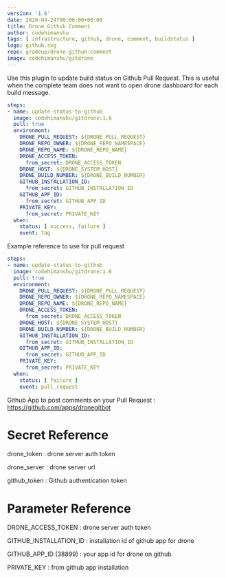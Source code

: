 ```yaml
---
version: '1.6'
date: 2020-04-24T00:00:00+00:00
title: Drone Github Comment
author: codehimanshu
tags: [ infrastructure, github, drone, comment, buildstatus ]
logo: github.svg
repo: gradeup/drone-github-comment
image: codehimanshu/gitdrone
---
```


Use this plugin to update build status on Github Pull Request. This is useful when the complete team does not want to open drone dashboard for each build message.

```yaml
steps:
- name: update-status-to-github
  image: codehimanshu/gitdrone:1.6
  pull: true
  environment:
    DRONE_PULL_REQUEST: ${DRONE_PULL_REQUEST}
    DRONE_REPO_OWNER: ${DRONE_REPO_NAMESPACE}
    DRONE_REPO_NAME: ${DRONE_REPO_NAME}
    DRONE_ACCESS_TOKEN:
      from_secret: DRONE_ACCESS_TOKEN
    DRONE_HOST: ${DRONE_SYSTEM_HOST}
    DRONE_BUILD_NUMBER: ${DRONE_BUILD_NUMBER}
    GITHUB_INSTALLATION_ID:
      from_secret: GITHUB_INSTALLATION_ID
    GITHUB_APP_ID:
      from_secret: GITHUB_APP_ID
    PRIVATE_KEY:
      from_secret: PRIVATE_KEY 
  when:
    status: [ success, failure ]
    event: tag
```

Example reference to use for pull request

```yaml
steps:
- name: update-status-to-github
  image: codehimanshu/gitdrone:1.6
  pull: true
  environment:
    DRONE_PULL_REQUEST: ${DRONE_PULL_REQUEST}
    DRONE_REPO_OWNER: ${DRONE_REPO_NAMESPACE}
    DRONE_REPO_NAME: ${DRONE_REPO_NAME}
    DRONE_ACCESS_TOKEN:
      from_secret: DRONE_ACCESS_TOKEN
    DRONE_HOST: ${DRONE_SYSTEM_HOST}
    DRONE_BUILD_NUMBER: ${DRONE_BUILD_NUMBER}
    GITHUB_INSTALLATION_ID:
      from_secret: GITHUB_INSTALLATION_ID
    GITHUB_APP_ID:
      from_secret: GITHUB_APP_ID
    PRIVATE_KEY:
      from_secret: PRIVATE_KEY
  when:
    status: [ failure ]
	event: pull_request
```

Github App to post comments on your Pull Request : https://github.com/apps/dronegitbot

# Secret Reference

drone_token
: drone server auth token

drone_server
: drone server url

github_token
: Github authentication token

# Parameter Reference

DRONE_ACCESS_TOKEN
: drone server auth token

GITHUB_INSTALLATION_ID
: installation id of github app for drone

GITHUB_APP_ID (38899)
: your app id for drone on github

PRIVATE_KEY
: from github app installation